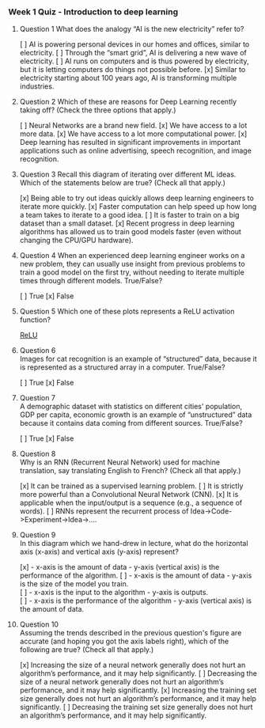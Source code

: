 ### Week 1 Quiz - Introduction to deep learning

1. Question 1
What does the analogy “AI is the new electricity” refer to?

    [ ] AI is powering personal devices in our homes and offices, similar to electricity.
    [ ] Through the “smart grid”, AI is delivering a new wave of electricity.
    [ ] AI runs on computers and is thus powered by electricity, but it is letting computers do things not possible before.
    [x] Similar to electricity starting about 100 years ago, AI is transforming multiple industries.

2. Question 2
Which of these are reasons for Deep Learning recently taking off? (Check the three options that apply.)

    [ ] Neural Networks are a brand new field.
    [x] We have access to a lot more data.
    [x] We have access to a lot more computational power.
    [x] Deep learning has resulted in significant improvements in important applications such as online advertising, speech recognition, and image recognition.

3. Question 3
Recall this diagram of iterating over different ML ideas. Which of the statements below are true? (Check all that apply.) 

    [x] Being able to try out ideas quickly allows deep learning engineers to iterate more quickly.
    [x] Faster computation can help speed up how long a team takes to iterate to a good idea. 
    [ ] It is faster to train on a big dataset than a small dataset.
    [x] Recent progress in deep learning algorithms has allowed us to train good models faster (even without changing the CPU/GPU hardware).

4. Question 4
When an experienced deep learning engineer works on a new problem, they can usually use insight from previous problems to train a good model on the first try, without needing to iterate multiple times through different models. True/False?

    [ ] True
    [x] False

5. Question 5
Which one of these plots represents a ReLU activation function?

    [ReLU](images/ReLU.png)

6. Question 6    
Images for cat recognition is an example of “structured” data, because it is represented as a structured array in a computer. True/False?
    
    [ ] True
    [x] False

7. Question 7        
A demographic dataset with statistics on different cities' population, GDP per capita, economic growth is an example of “unstructured” data because it contains data coming from different sources. True/False?
    
    [ ] True
    [x] False

8. Question 8        
Why is an RNN (Recurrent Neural Network) used for machine translation, say translating English to French? (Check all that apply.)

    [x] It can be trained as a supervised learning problem.
    [ ] It is strictly more powerful than a Convolutional Neural Network (CNN).
    [x] It is applicable when the input/output is a sequence (e.g., a sequence of words).
    [ ] RNNs represent the recurrent process of Idea->Code->Experiment->Idea->....

9. Question 9        
In this diagram which we hand-drew in lecture, what do the horizontal axis (x-axis) and vertical axis (y-axis) represent?

    [x] - x-axis is the amount of data
        - y-axis (vertical axis) is the performance of the algorithm.
    [ ] - x-axis is the amount of data
        - y-axis is the size of the model you train.     
    [ ] - x-axis is the input to the algorithm
        - y-axis is outputs.    
    [ ] - x-axis is the performance of the algorithm
        - y-axis (vertical axis) is the amount of data.     

10. Question 10       
Assuming the trends described in the previous question's figure are accurate (and hoping you got the axis labels right), which of the following are true? (Check all that apply.)
 
    [x] Increasing the size of a neural network generally does not hurt an algorithm’s performance, and it may help significantly.
    [ ] Decreasing the size of a neural network generally does not hurt an algorithm’s performance, and it may help significantly.
    [x] Increasing the training set size generally does not hurt an algorithm’s performance, and it may help significantly.
    [ ] Decreasing the training set size generally does not hurt an algorithm’s performance, and it may help significantly.